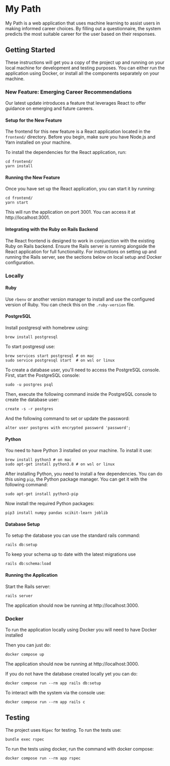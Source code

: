 # My Path

My Path is a web application that uses machine learning to assist users in making informed career choices. By filling out a questionnaire, the system predicts the most suitable career for the user based on their responses.


## Getting Started

These instructions will get you a copy of the project up and running on your local machine for development and testing purposes.
You can either run the application using Docker, or install all the components separately on your machine.


### New Feature: Emerging Career Recommendations

Our latest update introduces a feature that leverages React to offer guidance on emerging and future careers.

#### Setup for the New Feature

The frontend for this new feature is a React application located in the `frontend/` directory. Before you begin, make sure you have Node.js and Yarn installed on your machine.

To install the dependencies for the React application, run:
```
cd frontend/
yarn install
```

#### Running the New Feature

Once you have set up the React application, you can start it by running:
```
cd frontend/
yarn start
```

This will run the application on port 3001. You can access it at http://localhost:3001.

#### Integrating with the Ruby on Rails Backend

The React frontend is designed to work in conjunction with the existing Ruby on Rails backend. Ensure the Rails server is running alongside the React application for full functionality. For instructions on setting up and running the Rails server, see the sections below on local setup and Docker configuration.


### Locally
#### Ruby

Use `rbenv` or another version manager to install and use the configured version of Ruby. 
You can check this on the `.ruby-version` file.

#### PostgreSQL

Install postgresql with homebrew using:
```
brew install postgresql
```

To start postgresql use:
```
brew services start postgresql # on mac
sudo service postgresql start  # on wsl or linux
```

To create a database user, you'll need to access the PostgreSQL console.
First, start the PostgreSQL console:
```
sudo -u postgres psql
```

Then, execute the following command inside the PostgreSQL console to create the database user:
```
create -s -r postgres
```

And the following command to set or update the password:
```
alter user postgres with encrypted password 'password';
```

#### Python

You need to have Python 3 installed on your machine. To install it use: 
```
brew install python3 # on mac
sudo apt-get install python3.8 # on wsl or linux
```

After installing Python, you need to install a few dependencies. You can do this using `pip`, the Python package manager.
You can get it with the following command:
```
sudo apt-get install python3-pip
```

Now install the required Python packages:
```
pip3 install numpy pandas scikit-learn joblib
```

#### Database Setup

To setup the database you can use the standard rails command:
```
rails db:setup
```

To keep your schema up to date with the latest migrations use

````
rails db:schema:load
````

#### Running the Application

Start the Rails server:
```
rails server
```

The application should now be running at http://localhost:3000.

### Docker

To run the application locally using Docker you will need to have Docker installed

Then you can just do:
```
docker compose up
```

The application should now be running at http://localhost:3000.

If you do not have the database created locally yet you can do:
```
docker compose run --rm app rails db:setup
```

To interact with the system via the console use:
```
docker compose run --rm app rails c
```


## Testing

The project uses `RSpec` for testing.
To run the tests use:
```
bundle exec rspec
```

To run the tests using docker, run the command with docker compose:
```
docker compose run --rm app rspec
```
